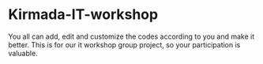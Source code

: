 # Kirmada-IT-workshop

You all can add, edit and customize the codes according to you and make it better.
This is for our it workshop group project, so your participation is valuable.

